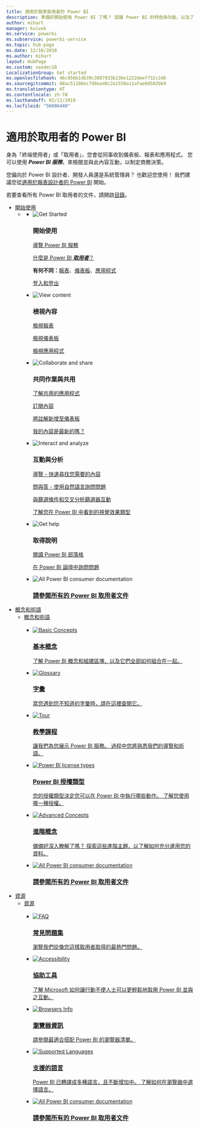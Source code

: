 ```yaml
---
title: 適用於報表取用者的 Power BI
description: 準備好開始使用 Power BI 了嗎？ 認識 Power BI 的特色與功能，以及了解 Power BI 取用者或使用者如何妥善運用它們。
author: mihart
manager: kvivek
ms.service: powerbi
ms.subservice: powerbi-service
ms.topic: hub-page
ms.date: 12/10/2018
ms.author: mihart
layout: HubPage
ms.custom: seodec18
LocalizationGroup: Get started
ms.openlocfilehash: 46c956b1db39c3887933b236e1222deef732c2d6
ms.sourcegitcommit: 88ac51106ec7d0ead8c2a1550a11afae0d502bb9
ms.translationtype: HT
ms.contentlocale: zh-TW
ms.lasthandoff: 02/12/2019
ms.locfileid: "56086440"
---
```

<div id="main" class="v2">
      <div class="container">
            <h1 class="">適用於取用者的 Power BI</h1>
            <p>身為「終端使用者」<b></b>或「取用者」<b></b>，您會從同事收到儀表板、報表和應用程式。 您可以使用 <b><i>Power BI 服務</i></b>，來檢閱並與此內容互動，以制定商務決策。</p>
            <p>您偏向於 Power BI 設計者、開發人員還是系統管理員？ 也歡迎您使用！ 我們建議您從<a href="../power-bi-creator-landing.md">適用於報表設計者的 Power BI</a> 開始。</p>
            <p>若要查看所有 Power BI 取用者的文件，請開啟<a href="end-user-consumer.md">目錄</a>。</p>
            <ul class="pivots">
            <li>
                <a href="#get-started" data-linktype="self-bookmark">開始使用</a>
                <ul id="get-started" class="cardsF">
                    <li>
                        <a data-default="true" href="#getstarted" data-linktype="self-bookmark"></a>
                        <ul id="getstarted" class="cardsF">
                            <li>
                                <div class="cardSize">
                                    <div class="cardPadding">
                                        <div class="card">
                                            <div class="cardImageOuter">
                                                <div class="cardImage">
                                                    <img alt="Get Started" src="media/end-user-consumer/get-started.svg" data-linktype="relative-path">
                                                </div>
                                            </div>
                                            <div class="cardText">
                                                <h3>開始使用</h3>
                                                <p><a href="/power-bi/service-get-started" data-linktype="absolute-path">導覽 Power BI 服務</a></p>
                                                <p><a href="/power-bi/consumer/end-user-consumer" data-linktype="absolute-path">什麼是 Power BI <b><i>取用者</i></b>？</a></p>
                                                <p><b>有何不同：</b><a href="/power-bi/consumer/end-user-reports" data-linktype="absolute-path">報表</a>、<a href="/power-bi/consumer/end-user-dashboards" data-linktype="absolute-path">儀表板</a>、<a href="/power-bi/consumer/end-user-apps" data-linktype="absolute-path">應用程式</a></p>
                                                <p><a href="/power-bi/consumer/end-user-sign-in" data-linktype="absolute-path">登入和登出</a></p>
                                            </div>
                                        </div>
                                    </div>
                                </div>
                            </li>
                            <li>
                                <div class="cardSize">
                                    <div class="cardPadding">
                                        <div class="card">
                                            <div class="cardImageOuter">
                                                <div class="cardImage">
                                                    <img alt="View content" src="media/end-user-consumer/view-content.svg" data-linktype="relative-path">
                                                </div>
                                            </div>
                                            <div class="cardText">
                                                <h3>檢視內容</h3>
                                                <p><a href="/power-bi/consumer/end-user-report-open" data-linktype="absolute-path">檢視報表</a></p>
                                                <p><a href="/power-bi/consumer/end-user-dashboard-open" data-linktype="absolute-path">檢視儀表板</a></p>
                                                <p><a href="/power-bi/consumer/end-user-app-view" data-linktype="absolute-path">檢視應用程式</a></p>
                                            </div>
                                        </div>
                                    </div>
                                </div>
                            </li>
                            <li>
                                <div class="cardSize">
                                    <div class="cardPadding">
                                        <div class="card">
                                            <div class="cardImageOuter">
                                                <div class="cardImage">
                                                    <img alt="Collaborate and share" src="media/end-user-consumer/collaborate-share.svg" data-linktype="relative-path">
                                                </div>
                                            </div>
                                            <div class="cardText">
                                                <h3>共同作業與共用</h3>
                                                <p><a href="/power-bi/consumer/end-user-apps" data-linktype="absolute-path">了解共用的應用程式</a></p>
                                                <p><a href="/power-bi/consumer/end-user-subscribe" data-linktype="absolute-path">訂閱內容</a></p>
                                                <p><a href="/power-bi/consumer/end-user-comment" data-linktype="absolute-path">將註解新增至儀表板</a></p>
                                                <p><a href="/power-bi/consumer/end-user-fresh" data-linktype="absolute-path">我的內容是最新的嗎？</a></p>
                                            </div>
                                        </div>
                                    </div>
                                </div>
                            </li>
                            <li>
                                <div class="cardSize">
                                    <div class="cardPadding">
                                        <div class="card">
                                            <div class="cardImageOuter">
                                                <div class="cardImage">
                                                    <img alt="Interact and analyze" src="media/end-user-consumer/interact-analyze.svg" data-linktype="relative-path">
                                                </div>
                                            </div>
                                            <div class="cardText">
                                                <h3>互動與分析</h3>
                                                <p><a href="/power-bi/consumer/end-user-experience" data-linktype="absolute-path">導覽 - 快速尋找您需要的內容</a></p>
                                                <p><a href="/power-bi/consumer/end-user-q-and-a" data-linktype="absolute-path">問與答 - 使用自然語言詢問問題</a></p>
                                                <p><a href="/power-bi/consumer/end-user-report-filter" data-linktype="absolute-path">與篩選條件和交叉分析篩選器互動</a></p>
                                                <p><a href="/power-bi/consumer/end-user-visual-type" data-linktype="absolute-path">了解您在 Power BI 中看到的視覺效果類型</a></p>
                                            </div>
                                        </div>
                                    </div>
                                </div>
                            </li>
                            <li>
                                <div class="cardSize">
                                    <div class="cardPadding">
                                        <div class="card">
                                            <div class="cardImageOuter">
                                                <div class="cardImage">
                                                    <img alt="Get help" src="media/end-user-consumer/get-help.svg" data-linktype="relative-path">
                                                </div>
                                            </div>
                                            <div class="cardText">
                                                <h3>取得說明</h3>
                                            <!--    <p><a href="/power-bi/guided-learning/index" data-linktype="absolute-path">Microsoft LEARN self-paced training</a></p>
                                               --> <p><a href="https://powerbi.microsoft.com/blog/" data-linktype="absolute-path">閱讀 Power BI 部落格</a></p>
                                                <p><a href="http://community.powerbi.com/" data-linktype="absolute-path">在 Power BI 論壇中詢問問題</a></p>
                                            </div>
                                        </div>
                                    </div>
                                </div>
                            </li>
                            <li>
                                <div class="cardSize">
                                    <div class="cardPadding">
                                        <div class="card">
                                            <div class="cardImageOuter">
                                                <div class="cardImage">
                                                    <img alt="All Power BI consumer documentation" src="media/end-user-consumer/interact-analyze.svg" data-linktype="relative-path">
                                                </div>
                                            </div>
                                            <div class="cardText">
                                                <a href="end-user-consumer.md" data-linktype="absolute-path">
                                                <h3>請參閱所有的 Power BI 取用者文件</h3></a>
                                            </div>
                                        </div>
                                    </div>
                                </div>
                            </li>
                        </ul>
                    </li>
                </ul>
            </li>
            <li>
                <a href="#concepts-terminology" data-linktype="self-bookmark">概念和術語</a>
                <ul id="concepts-terminology">
                    <li>
                        <a href="#conceptsterminology" data-linktype="self-bookmark">概念和術語</a>
                        <ul id="conceptsterminology" class="cardsC">
                            <br>
                            <li>
                                <a href="/power-bi/consumer/End-user-basic-concepts" data-linktype="absolute-path">
                                    <div class="cardSize">
                                        <div class="cardPadding">
                                            <div class="card">
                                                <div class="cardImageOuter">
                                                    <div class="cardImage bgdAccent1">
                                                        <img src="media/end-user-consumer/basic-concepts.svg" alt="Basic Concepts" data-linktype="relative-path">
                                                    </div>
                                                </div>
                                                <div class="cardText">
                                                    <h3>基本概念</h3>
                                                    <p>了解 Power BI 概念和組建區塊，以及它們全部如何組合在一起。</p>
                                                </div>
                                            </div>
                                        </div>
                                    </div>
                                </a>
                            </li>
                            <li>
                                <a href="/power-bi/consumer/End-user-glossary" data-linktype="absolute-path">
                                    <div class="cardSize">
                                        <div class="cardPadding">
                                            <div class="card">
                                                <div class="cardImageOuter">
                                                    <div class="cardImage bgdAccent1">
                                                        <img src="media/end-user-consumer/glossary.svg" alt="Glossary" data-linktype="relative-path">
                                                    </div>
                                                </div>
                                                <div class="cardText">
                                                    <h3>字彙</h3>
                                                    <p>當您遇到您不知道的字彙時，請在這裡查閱它。</p>
                                                </div>
                                            </div>
                                        </div>
                                    </div>
                                </a>
                            </li>
                            <li>
                                <a href="/power-bi/consumer/end-user-experience" data-linktype="absolute-path">
                                    <div class="cardSize">
                                        <div class="cardPadding">
                                            <div class="card">
                                                <div class="cardImageOuter">
                                                    <div class="cardImage bgdAccent1">
                                                        <img src="media/end-user-consumer/tour.svg" alt="Tour" data-linktype="relative-path">
                                                    </div>
                                                </div>
                                                <div class="cardText">
                                                    <h3>教學課程</h3>
                                                    <p>讓我們為您展示 Power BI 服務。 過程中您將熟悉我們的導覽和術語。</p>
                                                </div>
                                            </div>
                                        </div>
                                    </div>
                                </a>
                            </li>
                            <li>
                                <a href="/power-bi/service-admin-licensing-organization" data-linktype="absolute-path">
                                    <div class="cardSize">
                                        <div class="cardPadding">
                                            <div class="card">
                                                <div class="cardImageOuter">
                                                    <div class="cardImage bgdAccent1">
                                                        <img src="media/end-user-consumer/power-bi-license-types.svg" alt="Power BI license types" data-linktype="relative-path">
                                                    </div>
                                                </div>
                                                <div class="cardText">
                                                    <h3>Power BI 授權類型</h3>
                                                    <p>您的授權類型決定您可以在 Power BI 中執行哪些動作。 了解您使用哪一種授權。</p>
                                                </div>
                                            </div>
                                        </div>
                                    </div>
                                </a>
                            </li>
                            <li>
                                <a href="/power-bi/consumer/end-user-featured" data-linktype="absolute-path">
                                    <div class="cardSize">
                                        <div class="cardPadding">
                                            <div class="card">
                                                <div class="cardImageOuter">
                                                    <div class="cardImage bgdAccent1">
                                                        <img src="media/end-user-consumer/advanced-concepts.svg" alt="Advanced Concepts" data-linktype="relative-path">
                                                    </div>
                                                </div>
                                                <div class="cardText">
                                                    <h3>進階概念</h3>
                                                    <p>備備好深入瞭解了嗎？ 探索這些進階主題，以了解如何充分運用您的資料。 </p>
                                                </div>
                                            </div>
                                        </div>
                                    </div>
                                </a>
                            </li>
                            <li>
                                <a href="end-user-consumer.md" data-linktype="absolute-path">
                                    <div class="cardSize">
                                        <div class="cardPadding">
                                            <div class="card">
                                                <div class="cardImageOuter">
                                                    <div class="cardImage bgdAccent1">
                                                        <img src="" alt="All Power BI consumer documentation" data-linktype="relative-path">
                                                    </div>
                                                </div>
                                                <div class="cardText">
                                                    <h3>請參閱所有的 Power BI 取用者文件</h3>
                                                </div>
                                            </div>
                                        </div>
                                    </div>
                                </a>
                            </li>
                        </ul>
                    </li>
                </ul>
            </li>
            <li>
                <a href="#resources" data-linktype="self-bookmark">資源</a>
                <ul id="resources">
                    <li>
                        <a href="#resources" data-linktype="self-bookmark">資源</a>
                        <ul id="resources" class="cardsC">
                            <br>
                            <li>
                                <a href="/power-bi/consumer/end-user-faq" data-linktype="absolute-path">
                                    <div class="cardSize">
                                        <div class="cardPadding">
                                            <div class="card">
                                                <div class="cardImageOuter">
                                                    <div class="cardImage bgdAccent1">
                                                        <img src="media/end-user-consumer/faq.svg" alt="FAQ" data-linktype="relative-path">
                                                    </div>
                                                </div>
                                                <div class="cardText">
                                                    <h3>常見問題集</h3>
                                                    <p>瀏覽我們從像您這樣取用者取得的最熱門問題。</p>
                                                </div>
                                            </div>
                                        </div>
                                    </div>
                                </a>
                            </li>
                            <li>
                                <a href="/power-bi/desktop-accessibility" data-linktype="absolute-path">
                                    <div class="cardSize">
                                        <div class="cardPadding">
                                            <div class="card">
                                                <div class="cardImageOuter">
                                                    <div class="cardImage bgdAccent1">
                                                        <img src="media/end-user-consumer/accessibility.svg" alt="Accessibility" data-linktype="relative-path">
                                                    </div>
                                                </div>
                                                <div class="cardText">
                                                    <h3>協助工具</h3>
                                                    <p>了解 Microsoft 如何讓行動不便人士可以更輕鬆地取用 Power BI 並與之互動。 </p>
                                                </div>
                                            </div>
                                        </div>
                                    </div>
                                </a>
                            </li>                            
                            <li>
                                <a href="/power-bi/consumer/end-user-browsers" data-linktype="absolute-path">
                                    <div class="cardSize">
                                        <div class="cardPadding">
                                            <div class="card">
                                                <div class="cardImageOuter">
                                                    <div class="cardImage bgdAccent1">
                                                        <img src="media/end-user-consumer/browser-info.svg" alt="Browsers Info" data-linktype="relative-path">
                                                    </div>
                                                </div>
                                                <div class="cardText">
                                                    <h3>瀏覽器資訊</h3>
                                                    <p>請參閱最適合搭配 Power BI 的瀏覽器清單。 </p>
                                                </div>
                                            </div>
                                        </div>
                                    </div>
                                </a>
                            </li>
                            <li>
                                <a href="/power-bi/supported-languages-countries-regions" data-linktype="absolute-path">
                                    <div class="cardSize">
                                        <div class="cardPadding">
                                            <div class="card">
                                                <div class="cardImageOuter">
                                                    <div class="cardImage bgdAccent1">
                                                        <img src="media/end-user-consumer/supported-languages.svg" alt="Supported Languages" data-linktype="relative-path">
                                                    </div>
                                                </div>
                                                <div class="cardText">
                                                    <h3>支援的語言</h3>
                                                    <p>Power BI 已轉譯成多種語言，且不斷增加中。 了解如何在瀏覽器中選擇語言。 </p>
                                                </div>
                                            </div>
                                        </div>
                                    </div>
                                </a>
                            </li>
                            <li>
                                <a href="end-user-consumer.md" data-linktype="absolute-path">
                                    <div class="cardSize">
                                        <div class="cardPadding">
                                            <div class="card">
                                                <div class="cardImageOuter">
                                                    <div class="cardImage bgdAccent1">
                                                        <img src="" alt="All Power BI consumer documentation" data-linktype="relative-path">
                                                    </div>
                                                </div>
                                                <div class="cardText">
                                                    <h3>請參閱所有的 Power BI 取用者文件</h3>
                                                </div>
                                            </div>
                                        </div>
                                    </div>
                                </a>
                            </li>
                        </ul>
                    </li>
                </ul>
            </li>
            </ul> 
      </div>
</div>

